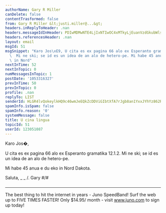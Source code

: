 ```yaml
---
authorName: Gary R Miller
canDelete: false
contentTrasformed: false
from: Gary R Miller &lt;justi.miller@...&gt;
headers.inReplyToHeader: .nan
headers.messageIdInHeader: PDIwMDMwNTE4LjIxNTIwOC4xMTkyLjEuanVzdGkubWlsbGVyQGp1bm8uY29tPg==
headers.referencesHeader: .nan
layout: email
msgId: 51
msgSnippet: "Karo Jos\xE9, U cita es ex pagina 66 alo ex Esperanto gramatika 12.1.2.\
  \  Mi ne ski; se id es un idea de an alo de hetero-pe. Mi habe 45 anua e du eko\
  \ in Nord"
nextInTime: 52
nextInTopic: 0
numMessagesInTopic: 1
postDate: '1053316327'
prevInTime: 50
prevInTopic: 0
profile: .nan
replyTo: LIST
senderId: HLGR4lvQokeylkHQ9c46wmJeEQkZcDDViGIbtXfA7rJgb8an1YxxJYhYz862RuP1ZxJofu4IsXXQ-JGM4CrEMOv95fnRzuT-V8zBow
spamInfo.isSpam: false
spamInfo.reason: '0'
systemMessage: false
title: U cina lingua
topicId: 51
userId: 123051087
---
```


Karo Jos�,

U cita es ex pagina 66 alo ex Esperanto gramatika 12.1.2.  Mi ne ski; se
id es un idea de an alo de hetero-pe.

Mi habe 45 anua e du eko in Nord Dakota.

Saluta,
 _  _
  /.   Gary
#/\#
 ###

________________________________________________________________
The best thing to hit the internet in years - Juno SpeedBand!
Surf the web up to FIVE TIMES FASTER!
Only $14.95/ month - visit www.juno.com to sign up today!

